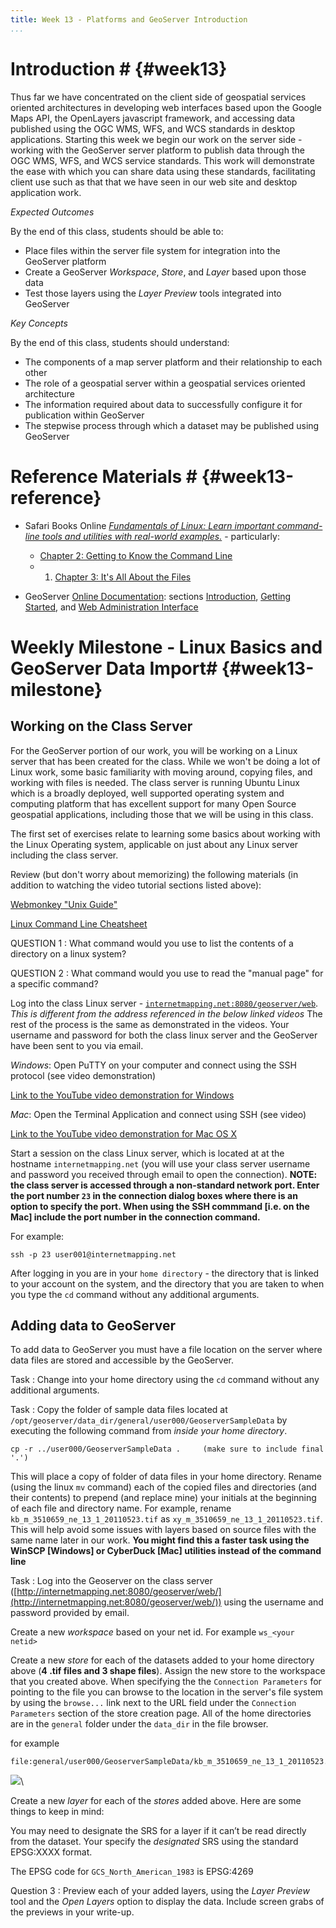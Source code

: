 ```yaml
---
title: Week 13 - Platforms and GeoServer Introduction
...
```


<!---------------------------------------------------------------------------->
<!-- Week 13 ----------------------------------------------------------------->
<!---------------------------------------------------------------------------->

# Introduction # {#week13}

Thus far we have concentrated on the client side of geospatial services oriented architectures in developing web interfaces based upon the Google Maps API, the OpenLayers javascript framework, and accessing data published using the OGC WMS, WFS, and WCS standards in desktop applications. Starting this week we begin our work on the server side - working with the GeoServer server platform to publish data through the OGC WMS, WFS, and WCS service standards. This work will demonstrate the ease with which you can share data using these standards, facilitating client use such as that that we have seen in our web site and desktop application work.


*Expected Outcomes*

By the end of this class, students should be able to:

* Place files within the server file system for integration into the GeoServer platform
* Create a GeoServer _Workspace_, _Store_, and _Layer_ based upon those data
* Test those layers using the _Layer Preview_ tools integrated into GeoServer


*Key Concepts*

By the end of this class, students should understand:

* The components of a map server platform and their relationship to each other
* The role of a geospatial server within a geospatial services oriented architecture
* The information required about data to successfully configure it for publication within GeoServer
* The stepwise process through which a dataset may be published using GeoServer 

# Reference Materials # {#week13-reference}

* Safari Books Online [*Fundamentals of Linux: Learn important command-line tools and utilities with real-world examples.*](https://www.safaribooksonline.com/library/view/fundamentals-of-linux/9781788293945/) - particularly:
	* [Chapter 2: Getting to Know the Command Line](https://www.safaribooksonline.com/library/view/fundamentals-of-linux/9781788293945/video2_1.html)
	* 1. [Chapter 3: It's All About the Files](https://www.safaribooksonline.com/library/view/fundamentals-of-linux/9781788293945/video3_1.html)


* GeoServer [Online Documentation](http://docs.geoserver.org/stable/en/user/index.html): sections [Introduction](http://docs.geoserver.org/stable/en/user/introduction/index.html), [Getting Started](http://docs.geoserver.org/stable/en/user/gettingstarted/index.html), and [Web Administration Interface](http://docs.geoserver.org/stable/en/user/webadmin/index.html)


# Weekly Milestone - Linux Basics and GeoServer Data Import# {#week13-milestone}

## Working on the Class Server

For the GeoServer portion of our work, you will be working on a Linux server that has been created for the class. While we won't be doing a lot of Linux work, some basic familiarity with moving around, copying files, and working with files is needed. The class server is running Ubuntu Linux which is a broadly deployed, well supported operating system and computing platform that has excellent support for many Open Source geospatial applications, including those that we will be using in this class. 

The first set of exercises relate to learning some basics about working with the Linux Operating system, applicable on just about any Linux server including the class server.

Review (but don't worry about memorizing) the following materials (in addition to watching the video tutorial sections listed above):

[Webmonkey "Unix Guide"](http://www.webmonkey.com/2010/02/unix-guide/)

[Linux Command Line Cheatsheet](http://www.cheatography.com/davechild/cheat-sheets/linux-command-line/)

QUESTION 1
:	What command would you use to list the contents of a directory on a linux system?

QUESTION 2
:	What command would you use to read the "manual page" for a specific command?

Log into the class Linux server - [`internetmapping.net:8080/geoserver/web`](http://internetmapping.net:8080/geoserver/web).  *This is different from the address referenced in the below linked videos* The rest of the process is the same as demonstrated in the videos. Your username and password for both the class linux server and the GeoServer have been sent to you via email.  

*Windows*: Open PuTTY on your computer and connect using the SSH protocol (see video demonstration)

[Link to the YouTube video demonstration for Windows](http://youtu.be/GdO_n89mey8)

*Mac*: Open the Terminal Application and connect using SSH (see video)

[Link to the YouTube video demonstration for Mac OS X](http://youtu.be/Gu_ij6HxTWo)

Start a session on the class Linux server, which is located at at the hostname `internetmapping.net` (you will use your class server username and password you received through email to open the connection). **NOTE: the class server is accessed through a non-standard network port. Enter the port number `23` in the connection dialog boxes where there is an option to specify the port. When using the SSH commmand [i.e. on the Mac] include the port number in the connection command.**

For example:

    ssh -p 23 user001@internetmapping.net

After logging in you are in your `home directory` - the directory that is linked to your account on the system, and the directory that you are taken to when you type the `cd` command without any additional arguments.  



## Adding data to GeoServer ##

To add data to GeoServer you must have a file location on the server where data files are stored and accessible by the GeoServer. 

Task
:	Change into your home directory using the `cd` command without any additional arguments. 

Task
:	Copy the folder of sample data files located at  `/opt/geoserver/data_dir/general/user000/GeoserverSampleData` by executing the following command from *inside your home directory*.

	cp -r ../user000/GeoserverSampleData .     (make sure to include final '.')

This will place a copy of folder of data files in your home directory. Rename (using the linux `mv` command) each of the copied files and directories (and their contents) to prepend (and replace mine) your initials at the beginning of each file and directory name. For example, rename `kb_m_3510659_ne_13_1_20110523.tif` as `xy_m_3510659_ne_13_1_20110523.tif`. This will help avoid some issues with layers based on source files with the same name later in our work. **You might find this a faster task using the WinSCP [Windows] or CyberDuck [Mac] utilities instead of the command line**

Task
:	Log into the Geoserver on the class server ([http://internetmapping.net:8080/geoserver/web/](http://internetmapping.net:8080/geoserver/web/)) using the username and password provided by email. 

Create a new _workspace_ based on your net id. For example `ws_<your netid>`

Create a new _store_ for each of the datasets added to your home directory above (**4 .tif files and 3 shape files**). Assign the new store to the workspace that you created above. When specifying the the `Connection Parameters` for pointing to the file you can browse to the location in the server's file system by using the `browse...` link next to the URL field under the `Connection Parameters` section of the store creation page. All of the home directories are in the `general` folder under the `data_dir` in the file browser. 

for example

    file:general/user000/GeoserverSampleData/kb_m_3510659_ne_13_1_20110523.tif


![](images/GeoServer_Browse.jpg)\ 


Create a new _layer_ for each of the _stores_ added above. Here are some things to keep in mind:

You may need to designate the SRS for a layer if it can’t be read directly from the dataset. Your specify the _designated_ SRS using the standard EPSG:XXXX format. 

The EPSG code for `GCS_North_American_1983` is EPSG:4269

Question 3
:	Preview each of your added layers, using the _Layer Preview_ tool and the _Open Layers_ option to display the data. Include screen grabs of the previews in your write-up.




